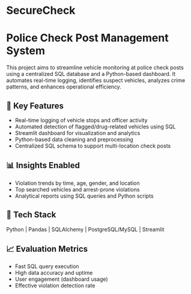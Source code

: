 # SecureCheck
# Police Check Post Management System

This project aims to streamline vehicle monitoring at police check posts using a centralized SQL database and a Python-based dashboard. It automates real-time logging, identifies suspect vehicles, analyzes crime patterns, and enhances operational efficiency.

## 🔧 Key Features
- Real-time logging of vehicle stops and officer activity  
- Automated detection of flagged/drug-related vehicles using SQL  
- Streamlit dashboard for visualization and analytics  
- Python-based data cleaning and preprocessing  
- Centralized SQL schema to support multi-location check posts  

## 📊 Insights Enabled
- Violation trends by time, age, gender, and location  
- Top searched vehicles and arrest-prone violations  
- Analytical reports using SQL queries and Python scripts  

## 🧰 Tech Stack
Python | Pandas | SQLAlchemy | PostgreSQL/MySQL | Streamlit  

## 📈 Evaluation Metrics
- Fast SQL query execution  
- High data accuracy and uptime  
- User engagement (dashboard usage)  
- Effective violation detection rate  

